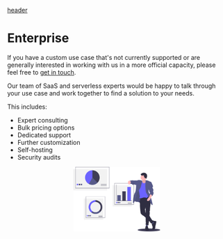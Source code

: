 [header](_header.md ':include')

# Enterprise

If you have a custom use case that's not currently supported or are generally interested in working with us in a more official capacity, please feel free to [get in touch](mailto:info@saasify.sh).

Our team of SaaS and serverless experts would be happy to talk through your use case and work together to find a solution to your needs.

This includes:

- Expert consulting
- Bulk pricing options
- Dedicated support
- Further customization
- Self-hosting
- Security audits

<p align="center">
  <img src="./_media/undraw/all_the_data.svg" alt="All the data" width="200" />
</p>
